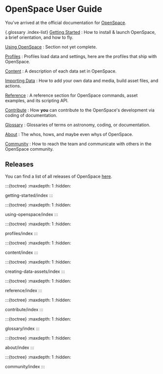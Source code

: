 # OpenSpace User Guide


You've arrived at the official documentation for [OpenSpace](https://openspaceproject.com). 


{.glossary .index-list}
[Getting Started](/getting-started/index)
: How to install & launch OpenSpace, a brief orientation, and how to fly.

[Using OpenSpace](/using-openspace/index)
: Section not yet complete.

[Profiles](/profiles/index)
: Profiles load data and settings, here are the profiles that ship with OpenSpace.

[Content](/content/index)
: A description of each data set in OpenSpace.

[Importing Data](/creating-data-assets/index)
: How to add your own data and media, build asset files, and actions.

[Reference](/reference/index)
: A reference section for OpenSpace commands, asset examples, and its scripting API.

[Contribute](/contribute/index)
: How **you** can contribute to the OpenSpace's development via coding of documentation.

[Glossary](/glossary/index)
: Glossaries of terms on astronomy, coding, or documentation.

[About](/about/index)
: The whos, hows, and maybe even whys of OpenSpace.

[Community](/community/index)
: How to reach the team and communicate with others in the OpenSpace community.






## Releases
You can find a list of all releases of OpenSpace [here](about/releases/index.md).


<!--
  Sidebar
-->

:::{toctree}
:maxdepth: 1
:hidden:

getting-started/index
:::



:::{toctree}
:maxdepth: 1
:hidden:

using-openspace/index
:::



:::{toctree}
:maxdepth: 1
:hidden:

profiles/index
:::



:::{toctree}
:maxdepth: 1
:hidden:

content/index
:::



:::{toctree}
:maxdepth: 1
:hidden:

creating-data-assets/index
:::



:::{toctree}
:maxdepth: 1
:hidden:

reference/index
:::



:::{toctree}
:maxdepth: 1
:hidden:

contribute/index
:::



:::{toctree}
:maxdepth: 1
:hidden:

glossary/index
:::



:::{toctree}
:maxdepth: 1
:hidden:

about/index
:::



:::{toctree}
:maxdepth: 1
:hidden:

community/index
:::

